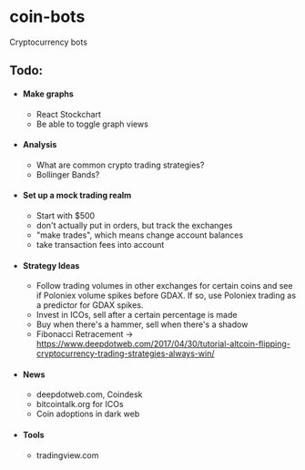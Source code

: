 # coin-bots
Cryptocurrency bots

## Todo: 
- #### Make graphs
  - React Stockchart
  - Be able to toggle graph views
- #### Analysis
  - What are common crypto trading strategies?
  - Bollinger Bands?
- #### Set up a mock trading realm
  - Start with $500
  - don't actually put in orders, but track the exchanges
  - "make trades", which means change account balances
  - take transaction fees into account
- #### Strategy Ideas
  - Follow trading volumes in other exchanges for certain coins and see if Poloniex volume spikes before GDAX. If so, use Poloniex trading as a predictor for GDAX spikes.
  - Invest in ICOs, sell after a certain percentage is made
  - Buy when there's a hammer, sell when there's a shadow
  - Fibonacci Retracement -> https://www.deepdotweb.com/2017/04/30/tutorial-altcoin-flipping-cryptocurrency-trading-strategies-always-win/
- #### News
  - deepdotweb.com, Coindesk
  - bitcointalk.org for ICOs
  - Coin adoptions in dark web
- #### Tools
  - tradingview.com
  

